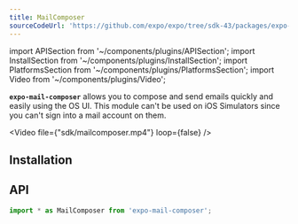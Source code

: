 ```yaml
---
title: MailComposer
sourceCodeUrl: 'https://github.com/expo/expo/tree/sdk-43/packages/expo-mail-composer'
---
```


import APISection from '~/components/plugins/APISection';
import InstallSection from '~/components/plugins/InstallSection';
import PlatformsSection from '~/components/plugins/PlatformsSection';
import Video from '~/components/plugins/Video';

**`expo-mail-composer`** allows you to compose and send emails quickly and easily using the OS UI. This module can't be used on iOS Simulators since you can't sign into a mail account on them.

<Video file={"sdk/mailcomposer.mp4"} loop={false} />

<PlatformsSection android emulator ios web />

## Installation

<InstallSection packageName="expo-mail-composer" />

## API

```js
import * as MailComposer from 'expo-mail-composer';
```

<APISection packageName="expo-mail-composer" apiName="MailComposer" />
